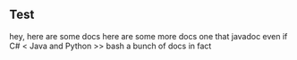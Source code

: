 ## Test

hey, here are some docs
here are some more docs
one that <breaks> javadoc
even if C# < Java and
Python >> bash
a bunch of docs in fact

